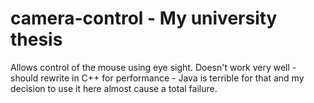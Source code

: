 # camera-control - My university thesis

Allows control of the mouse using eye sight. Doesn't work very well - should rewrite in C++ for performance - Java is terrible for that and my decision to use it here almost cause a total failure.
